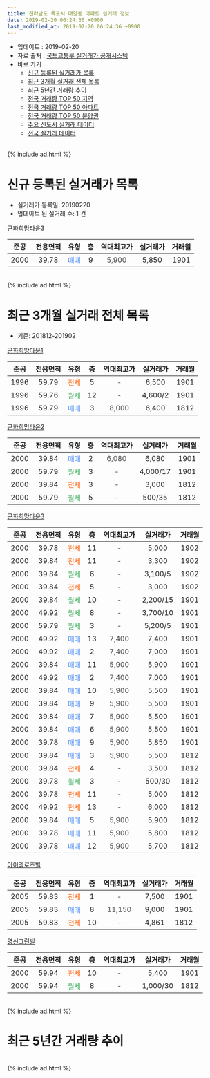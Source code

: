 ```yaml
---
title: 전라남도 목포시 대양동 아파트 실거래 정보
date: 2019-02-20 06:24:36 +0900
last_modified_at: 2019-02-20 06:24:36 +0900
---
```


* 업데이트 : 2019-02-20
* 자료 출처 : [국토교통부 실거래가 공개시스템](http://rt.molit.go.kr)
* 바로 가기
    * [신규 등록된 실거래가 목록](#신규-등록된-실거래가-목록)
    * [최근 3개월 실거래 전체 목록](#최근-3개월-실거래-전체-목록)
    * [최근 5년간 거래량 추이](#최근-5년간-거래량-추이)
    * [전국 거래량 TOP 50 지역](https://inasie.github.io/apt-trade-info/최근-3개월-전국에서-가장-거래가-많이-발생한-지역)
    * [전국 거래량 TOP 50 아파트](https://inasie.github.io/apt-trade-info/최근-3개월-전국에서-가장-거래가-많이-발생한-아파트)
    * [전국 거래량 TOP 50 분양권](https://inasie.github.io/apt-trade-info/최근-3개월-전국에서-가장-거래가-많이-발생한-분양권)
    * [주요 신도시 실거래 데이터](https://inasie.github.io/apt-trade-info/주요-신도시)
    * [전국 실거래 데이터](https://inasie.github.io/apt-trade-info/전국)
<br>
{% include ad.html %}
<br>

# 신규 등록된 실거래가 목록
* 실거래가 등록일: 20190220
* 업데이트 된 실거래 수: 1 건


[근화희망타운3](https://search.naver.com/search.naver?query=%EC%A0%84%EB%9D%BC%EB%82%A8%EB%8F%84+%EB%AA%A9%ED%8F%AC%EC%8B%9C+%EB%8C%80%EC%96%91%EB%8F%99+%EA%B7%BC%ED%99%94%ED%9D%AC%EB%A7%9D%ED%83%80%EC%9A%B43)

|준공|전용면적|유형|층|역대최고가|실거래가|거래월|
|:---:|:---:|:---:|:---:|:---:|:---:|:---:|
|2000|39.78|<span style="color:#4285f3">매매</span>|9|<span style="color:#444444">5,900</span>|5,850|1901|


<br>
{% include ad.html %}
<br>

# 최근 3개월 실거래 전체 목록
* 기준: 201812-201902


[근화희망타운1](https://search.naver.com/search.naver?query=%EC%A0%84%EB%9D%BC%EB%82%A8%EB%8F%84+%EB%AA%A9%ED%8F%AC%EC%8B%9C+%EB%8C%80%EC%96%91%EB%8F%99+%EA%B7%BC%ED%99%94%ED%9D%AC%EB%A7%9D%ED%83%80%EC%9A%B41)

|준공|전용면적|유형|층|역대최고가|실거래가|거래월|
|:---:|:---:|:---:|:---:|:---:|:---:|:---:|
|1996|59.79|<span style="color:#ff5a00">전세</span>|5|<span style="color:#444444">-</span>|6,500|1901|
|1996|59.76|<span style="color:#34a853">월세</span>|12|<span style="color:#444444">-</span>|4,600/2|1901|
|1996|59.79|<span style="color:#4285f3">매매</span>|3|<span style="color:#444444">8,000</span>|6,400|1812|

[근화희망타운2](https://search.naver.com/search.naver?query=%EC%A0%84%EB%9D%BC%EB%82%A8%EB%8F%84+%EB%AA%A9%ED%8F%AC%EC%8B%9C+%EB%8C%80%EC%96%91%EB%8F%99+%EA%B7%BC%ED%99%94%ED%9D%AC%EB%A7%9D%ED%83%80%EC%9A%B42)

|준공|전용면적|유형|층|역대최고가|실거래가|거래월|
|:---:|:---:|:---:|:---:|:---:|:---:|:---:|
|2000|39.84|<span style="color:#4285f3">매매</span>|2|<span style="color:#444444">6,080</span>|6,080|1901|
|2000|59.79|<span style="color:#34a853">월세</span>|3|<span style="color:#444444">-</span>|4,000/17|1901|
|2000|39.84|<span style="color:#ff5a00">전세</span>|3|<span style="color:#444444">-</span>|3,000|1812|
|2000|59.79|<span style="color:#34a853">월세</span>|5|<span style="color:#444444">-</span>|500/35|1812|

[근화희망타운3](https://search.naver.com/search.naver?query=%EC%A0%84%EB%9D%BC%EB%82%A8%EB%8F%84+%EB%AA%A9%ED%8F%AC%EC%8B%9C+%EB%8C%80%EC%96%91%EB%8F%99+%EA%B7%BC%ED%99%94%ED%9D%AC%EB%A7%9D%ED%83%80%EC%9A%B43)

|준공|전용면적|유형|층|역대최고가|실거래가|거래월|
|:---:|:---:|:---:|:---:|:---:|:---:|:---:|
|2000|39.78|<span style="color:#ff5a00">전세</span>|11|<span style="color:#444444">-</span>|5,000|1902|
|2000|39.84|<span style="color:#ff5a00">전세</span>|11|<span style="color:#444444">-</span>|3,300|1902|
|2000|39.84|<span style="color:#34a853">월세</span>|6|<span style="color:#444444">-</span>|3,100/5|1902|
|2000|39.84|<span style="color:#ff5a00">전세</span>|5|<span style="color:#444444">-</span>|3,000|1902|
|2000|39.84|<span style="color:#34a853">월세</span>|10|<span style="color:#444444">-</span>|2,200/15|1901|
|2000|49.92|<span style="color:#34a853">월세</span>|8|<span style="color:#444444">-</span>|3,700/10|1901|
|2000|59.79|<span style="color:#34a853">월세</span>|3|<span style="color:#444444">-</span>|5,200/5|1901|
|2000|49.92|<span style="color:#4285f3">매매</span>|13|<span style="color:#444444">7,400</span>|7,400|1901|
|2000|49.92|<span style="color:#4285f3">매매</span>|2|<span style="color:#444444">7,400</span>|7,000|1901|
|2000|39.84|<span style="color:#4285f3">매매</span>|11|<span style="color:#444444">5,900</span>|5,900|1901|
|2000|49.92|<span style="color:#4285f3">매매</span>|2|<span style="color:#444444">7,400</span>|7,000|1901|
|2000|39.84|<span style="color:#4285f3">매매</span>|10|<span style="color:#444444">5,900</span>|5,500|1901|
|2000|39.84|<span style="color:#4285f3">매매</span>|9|<span style="color:#444444">5,900</span>|5,500|1901|
|2000|39.84|<span style="color:#4285f3">매매</span>|7|<span style="color:#444444">5,900</span>|5,500|1901|
|2000|39.84|<span style="color:#4285f3">매매</span>|6|<span style="color:#444444">5,900</span>|5,500|1901|
|2000|39.78|<span style="color:#4285f3">매매</span>|9|<span style="color:#444444">5,900</span>|5,850|1901|
|2000|39.84|<span style="color:#4285f3">매매</span>|3|<span style="color:#444444">5,900</span>|5,500|1812|
|2000|39.84|<span style="color:#ff5a00">전세</span>|4|<span style="color:#444444">-</span>|3,500|1812|
|2000|39.78|<span style="color:#34a853">월세</span>|3|<span style="color:#444444">-</span>|500/30|1812|
|2000|39.78|<span style="color:#ff5a00">전세</span>|11|<span style="color:#444444">-</span>|5,000|1812|
|2000|49.92|<span style="color:#ff5a00">전세</span>|13|<span style="color:#444444">-</span>|6,000|1812|
|2000|39.84|<span style="color:#4285f3">매매</span>|5|<span style="color:#444444">5,900</span>|5,900|1812|
|2000|39.78|<span style="color:#4285f3">매매</span>|11|<span style="color:#444444">5,900</span>|5,800|1812|
|2000|39.78|<span style="color:#4285f3">매매</span>|12|<span style="color:#444444">5,900</span>|5,700|1812|

[아이엠로즈빌](https://search.naver.com/search.naver?query=%EC%A0%84%EB%9D%BC%EB%82%A8%EB%8F%84+%EB%AA%A9%ED%8F%AC%EC%8B%9C+%EB%8C%80%EC%96%91%EB%8F%99+%EC%95%84%EC%9D%B4%EC%97%A0%EB%A1%9C%EC%A6%88%EB%B9%8C)

|준공|전용면적|유형|층|역대최고가|실거래가|거래월|
|:---:|:---:|:---:|:---:|:---:|:---:|:---:|
|2005|59.83|<span style="color:#ff5a00">전세</span>|1|<span style="color:#444444">-</span>|7,500|1901|
|2005|59.83|<span style="color:#4285f3">매매</span>|8|<span style="color:#444444">11,150</span>|9,000|1901|
|2005|59.83|<span style="color:#ff5a00">전세</span>|10|<span style="color:#444444">-</span>|4,861|1812|

[영신그린빌](https://search.naver.com/search.naver?query=%EC%A0%84%EB%9D%BC%EB%82%A8%EB%8F%84+%EB%AA%A9%ED%8F%AC%EC%8B%9C+%EB%8C%80%EC%96%91%EB%8F%99+%EC%98%81%EC%8B%A0%EA%B7%B8%EB%A6%B0%EB%B9%8C)

|준공|전용면적|유형|층|역대최고가|실거래가|거래월|
|:---:|:---:|:---:|:---:|:---:|:---:|:---:|
|2000|59.94|<span style="color:#ff5a00">전세</span>|10|<span style="color:#444444">-</span>|5,400|1901|
|2000|59.94|<span style="color:#34a853">월세</span>|8|<span style="color:#444444">-</span>|1,000/30|1812|


<br>
{% include ad.html %}
<br>

# 최근 5년간 거래량 추이


<div style="width:100%;">
    <canvas id="deal_progress" height="200"></canvas>
</div>

<script>
new Chart(document.getElementById("deal_progress"), {
    type: 'line',
    data: {
        labels: ['201402','201403','201404','201405','201406','201407','201408','201409','201410','201411','201412','201501','201502','201503','201504','201505','201506','201507','201508','201509','201510','201511','201512','201601','201602','201603','201604','201605','201606','201607','201608','201609','201610','201611','201612','201701','201702','201703','201704','201705','201706','201707','201708','201709','201710','201711','201712','201801','201802','201803','201804','201805','201806','201807','201808','201809','201810','201811','201812','201901','201902'],
        datasets: [{
            label: '매매',
            pointRadius: 1,
            data: [7, 3, 4, 4, 6, 6, 1, 2, 4, 5, 3, 3, 3, 8, 6, 10, 6, 5, 5, 36, 36, 7, 12, 2, 2, 6, 9, 2, 5, 4, 6, 7, 8, 7, 4, 3, 4, 5, 9, 2, 4, 5, 4, 5, 36, 59, 56, 32, 20, 34, 37, 13, 21, 19, 14, 11, 10, 6, 5, 11, 0],
            borderColor: "rgba(255, 201, 14, 1)",
            backgroundColor: "rgba(255, 201, 14, 0.5)",
            fill: false,
            lineTension: 0
        },{
            label: '전월세',
            pointRadius: 1,
            data: [25, 17, 28, 16, 16, 22, 27, 21, 30, 22, 14, 22, 16, 23, 18, 16, 15, 16, 23, 19, 42, 25, 24, 22, 10, 22, 26, 16, 15, 22, 21, 24, 20, 19, 17, 9, 20, 26, 14, 20, 10, 11, 13, 28, 22, 13, 16, 9, 6, 9, 5, 9, 6, 14, 13, 8, 14, 10, 8, 8, 4],
            borderColor: "rgba(0, 141, 185, 1)",
            backgroundColor: "rgba(0, 141, 185, 0.5)",
            fill: false,
            lineTension: 0
        }
        ]
    },
    options: {
        responsive: true,
        title: {
            display: false
        },
        tooltips: {
            mode: 'index',
            intersect: false
        },
        hover: {
            mode: 'nearest',
            intersect: true
        },
        scales: {
            xAxes: [{
                display: true,
                scaleLabel: {
                    display: true,
                    labelString: '년/월'
                }
            }],
            yAxes: [{
                display: true,
                ticks: {
                    suggestedMin: 0,
                },
                scaleLabel: {
                    display: true,
                    labelString: '실거래 수'
                }
            }]
        }
    }
});

</script>


<br>
{% include ad.html %}
<br>

